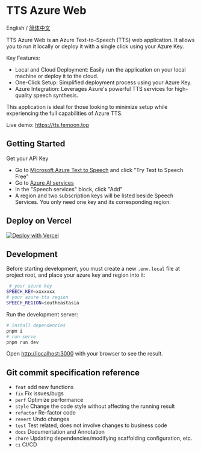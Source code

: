 # TTS Azure Web

English / [简体中文](./README_CN.md)

TTS Azure Web is an Azure Text-to-Speech (TTS) web application. It allows you to run it locally or deploy it with a single click using your Azure Key.

Key Features:

- Local and Cloud Deployment: Easily run the application on your local machine or deploy it to the cloud.
- One-Click Setup: Simplified deployment process using your Azure Key.
- Azure Integration: Leverages Azure's powerful TTS services for high-quality speech synthesis.

This application is ideal for those looking to minimize setup while experiencing the full capabilities of Azure TTS.

Live demo: https://tts.femoon.top

## Getting Started

Get your API Key

- Go to [Microsoft Azure Text to Speech](https://azure.microsoft.com/en-us/products/ai-services/text-to-speech/) and click "Try Text to Speech Free"
- Go to [Azure AI services](https://portal.azure.com/#view/Microsoft_Azure_ProjectOxford/CognitiveServicesHub/~/SpeechServices)
- In the "Speech services" block, click "Add"
- A region and two subscription keys will be listed beside Speech Services. You only need one key and its corresponding region.

## Deploy on Vercel

[![Deploy with Vercel](https://vercel.com/button)](https://vercel.com/new/clone?repository-url=https%3A%2F%2Fgithub.com%2FFemoon%2Ftts-azure-web&env=SPEECH_KEY&env=SPEECH_REGION&project-name=tts-azure-web&repository-name=tts-azure-web)

## Development

Before starting development, you must create a new `.env.local` file at project root, and place your azure key and region into it:

```bash
 # your azure key
SPEECH_KEY=xxxxxxx
# your azure tts region
SPEECH_REGION=southeastasia
```

Run the development server:

```bash
# install dependencies
pnpm i
# run serve
pnpm run dev
```

Open [http://localhost:3000](http://localhost:3000/) with your browser to see the result.

## Git commit specification reference

- `feat` add new functions
- `fix` Fix issues/bugs
- `perf` Optimize performance
- `style` Change the code style without affecting the running result
- `refactor` Re-factor code
- `revert` Undo changes
- `test` Test related, does not involve changes to business code
- `docs` Documentation and Annotation
- `chore` Updating dependencies/modifying scaffolding configuration, etc.
- `ci` CI/CD
